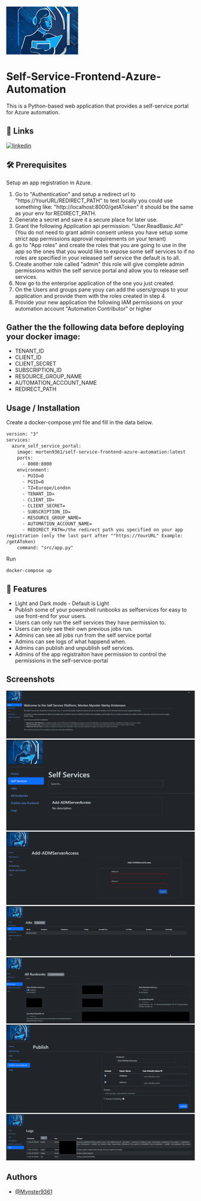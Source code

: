 ![Logo](https://github.com/Mynster9361/Self-Service-Frontend-Azure-Automation/blob/main/images/banner-192.png?raw=true)
# Self-Service-Frontend-Azure-Automation
This is a Python-based web application that provides a self-service portal for Azure automation.

## 🔗 Links
[![linkedin](https://img.shields.io/badge/-LinkedIn-black.svg?style=for-the-badge&logo=linkedin&colorB=555)](https://www.linkedin.com/in/mortenmynster/)

## 🛠️ Prerequisites

Setup an app registration in Azure.
1. Go to "Authentication" and setup a redirect url to "https://YourURL/REDIRECT_PATH" to test locally you could use something like:
    "http://localhost:8000/getAToken" it should be the same as your env for REDIRECT_PATH.
2. Generate a secret and save it a secure place for later use.
3. Grant the following Application api permission: "User.ReadBasic.All" (You do not need to grant admin consent unless you have setup some strict app permissions approval requirements on your tenant)
4.  go to "App roles" and create the roles that you are going to use in the app so the ones that you would like to expose some self services to if no roles are specified in your released self service the default is to all.
5. Create another role called "admin" this role will give complete admin permissions within the self service portal and allow you to release self services.
6. Now go to the enterprise application of the one you just created.
7. On the Users and groups pane youy can add the users/groups to your application and provide them with the roles created in step 4.
8. Provide your new application the following IAM permissions on your automation account "Automation Contributor" or higher

## Gather the the following data before deploying your docker image:
- TENANT_ID
- CLIENT_ID
- CLIENT_SECRET
- SUBSCRIPTION_ID
- RESOURCE_GROUP_NAME
- AUTOMATION_ACCOUNT_NAME
- REDIRECT_PATH

## Usage / Installation
Create a docker-compose.yml file and fill in the data below.
````
version: "3"
services:
  azure_self_service_portal:
    image: morten9361/self-service-frontend-azure-automation:latest
    ports:
      - 8000:8000
    environment:
      - PUID=0
      - PGID=0
      - TZ=Europe/London
      - TENANT_ID=
      - CLIENT_ID=
      - CLIENT_SECRET=
      - SUBSCRIPTION_ID=
      - RESOURCE_GROUP_NAME=
      - AUTOMATION_ACCOUNT_NAME=
      - REDIRECT_PATH=/the redirect path you specified on your app registration (only the last part after ""https://YourURL" Example: /getAToken)
    command: "src/app.py"
````

Run 
````
docker-compose up
````

## 🚀 Features
- Light and Dark mode - Default is Light
- Publish some of your powershell runbooks as selfservices for easy to use front-end for your users.
- Users can only run the self services they have permission to.
- Users can only see their own previous jobs run.
- Admins can see all jobs run from the self service portal
- Admins can see logs of what happend when.
- Admins can publish and unpublish self services.
- Admins of the app registraiton have permission to control the permissions in the self-service-portal


## Screenshots

![front-page](https://github.com/Mynster9361/Self-Service-Frontend-Azure-Automation/blob/main/images/front-page.png?raw=true)
![self-service-overview](https://github.com/Mynster9361/Self-Service-Frontend-Azure-Automation/blob/main/images/self-service-overview.png?raw=true)
![self-service](https://github.com/Mynster9361/Self-Service-Frontend-Azure-Automation/blob/main/images/self-service.png?raw=true)
![jobs](https://github.com/Mynster9361/Self-Service-Frontend-Azure-Automation/blob/main/images/jobs.png?raw=true)
![All-Runbooks](https://github.com/Mynster9361/Self-Service-Frontend-Azure-Automation/blob/main/images/All-Runbooks.png?raw=true)
![publish-runbook](https://github.com/Mynster9361/Self-Service-Frontend-Azure-Automation/blob/main/images/publish-runbook.png?raw=true)
![Logs](https://github.com/Mynster9361/Self-Service-Frontend-Azure-Automation/blob/main/images/Logs.png?raw=true)

## Authors

- [@Mynster9361](https://github.com/Mynster9361)

